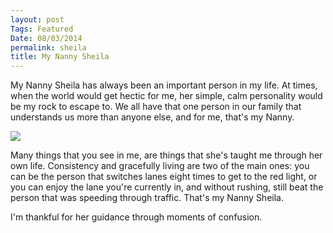 ```yaml
---
layout: post
Tags: Featured
Date: 08/03/2014
permalink: sheila
title: My Nanny Sheila
---
```


My Nanny Sheila has always been an important person in my life. At times, when the world would get hectic for me, her simple, calm personality would be my rock to escape to. We all have that one person in our family that understands us more than anyone else, and for me, that's my Nanny. 

![][image-1]

Many things that you see in me, are things that she's taught me through her own life. Consistency and gracefully living are two of the main ones: you can be the person that switches lanes eight times to get to the red light, or you can enjoy the lane you're currently in, and without rushing, still beat the person that was speeding through traffic. That's my Nanny Sheila. 

I'm thankful for her guidance through moments of confusion.

[image-1]:	http://f.cl.ly/items/0c1k0N2b200Z2q3K1P31/Image.jpg